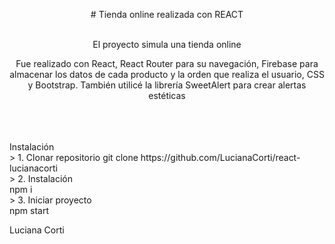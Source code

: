 <a name="readme-top"></a>
<div align="center">  
# Tienda online realizada con REACT
</div>
<br />
<div align="center">  
  <p>El proyecto simula una tienda online</p>
  <p>Fue realizado con React, React Router para su navegación, Firebase para almacenar los datos de cada producto y la orden que realiza el usuario, CSS y Bootstrap. También utilicé la librería SweetAlert para crear alertas estéticas</p>
  <a href="https://github.com/LucianaCorti" target="_blank">
  </a>
</div>
<br />
<br />
<br />
Instalación 
<br />
> 1. Clonar repositorio
git clone https://github.com/LucianaCorti/react-lucianacorti
<br />
> 2. Instalación <br />
npm i
<br />
> 3. Iniciar proyecto <br />
npm start
<br />

Luciana Corti

